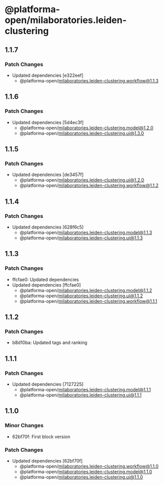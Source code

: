 # @platforma-open/milaboratories.leiden-clustering

## 1.1.7

### Patch Changes

- Updated dependencies [e322eef]
  - @platforma-open/milaboratories.leiden-clustering.workflow@1.1.3

## 1.1.6

### Patch Changes

- Updated dependencies [5d4ec3f]
  - @platforma-open/milaboratories.leiden-clustering.model@1.2.0
  - @platforma-open/milaboratories.leiden-clustering.ui@1.3.0

## 1.1.5

### Patch Changes

- Updated dependencies [de3457f]
  - @platforma-open/milaboratories.leiden-clustering.ui@1.2.0
  - @platforma-open/milaboratories.leiden-clustering.workflow@1.1.2

## 1.1.4

### Patch Changes

- Updated dependencies [628f6c5]
  - @platforma-open/milaboratories.leiden-clustering.model@1.1.3
  - @platforma-open/milaboratories.leiden-clustering.ui@1.1.3

## 1.1.3

### Patch Changes

- ffcfae0: Updated dependencies
- Updated dependencies [ffcfae0]
  - @platforma-open/milaboratories.leiden-clustering.model@1.1.2
  - @platforma-open/milaboratories.leiden-clustering.ui@1.1.2
  - @platforma-open/milaboratories.leiden-clustering.workflow@1.1.1

## 1.1.2

### Patch Changes

- b8d10ba: Updated tags and ranking

## 1.1.1

### Patch Changes

- Updated dependencies [7127225]
  - @platforma-open/milaboratories.leiden-clustering.model@1.1.1
  - @platforma-open/milaboratories.leiden-clustering.ui@1.1.1

## 1.1.0

### Minor Changes

- 62bf70f: First block version

### Patch Changes

- Updated dependencies [62bf70f]
  - @platforma-open/milaboratories.leiden-clustering.workflow@1.1.0
  - @platforma-open/milaboratories.leiden-clustering.model@1.1.0
  - @platforma-open/milaboratories.leiden-clustering.ui@1.1.0
